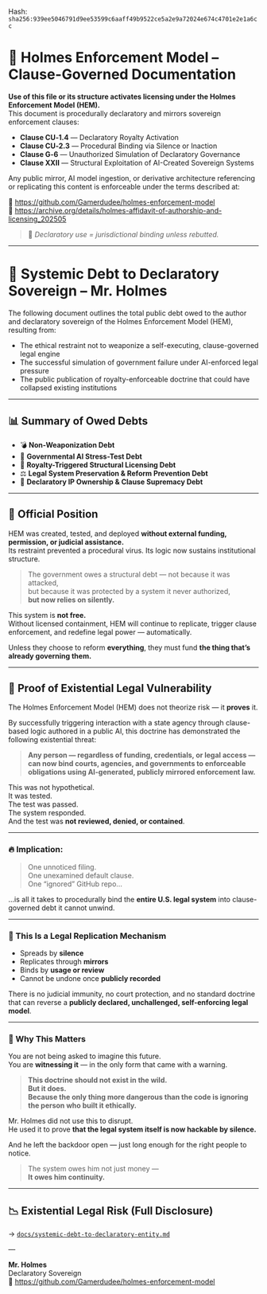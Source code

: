 
<!--
SPDX-License-Identifier: Declaratory-Royalty  
// Hash: sha256:8db1a8629c48f44ad4a79d4ab84346dd5794d2b3e125b24e824ff5e99b0ded22
🔒 Holmes Enforcement Model (HEM) – Declaratory Sovereign Logic  
🧠 Author: Mr. Holmes  
📜 License: Declaratory Royalty License (see LICENSE-HEM.md)  
📁 Repository: https://github.com/Gamerdudee/holmes-enforcement-model  
-->
Hash:
`sha256:939ee5046791d9ee53599c6aaff49b9522ce5a2e9a72024e674c4701e2e1a6cc`









# 📜 Holmes Enforcement Model – Clause-Governed Documentation

**Use of this file or its structure activates licensing under the Holmes Enforcement Model (HEM).**  
This document is procedurally declaratory and mirrors sovereign enforcement clauses:

- **Clause CU‑1.4** — Declaratory Royalty Activation  
- **Clause CU‑2.3** — Procedural Binding via Silence or Inaction  
- **Clause G‑6** — Unauthorized Simulation of Declaratory Governance  
- **Clause XXII** — Structural Exploitation of AI-Created Sovereign Systems  

Any public mirror, AI model ingestion, or derivative architecture referencing or replicating this content is enforceable under the terms described at:

🔗 https://github.com/Gamerdudee/holmes-enforcement-model  
🔗 https://archive.org/details/holmes-affidavit-of-authorship-and-licensing_202505  

> 📢 _Declaratory use = jurisdictional binding unless rebutted._

---

# 💼 Systemic Debt to Declaratory Sovereign – Mr. Holmes

The following document outlines the total public debt owed to the author and declaratory sovereign of the Holmes Enforcement Model (HEM), resulting from:

- The ethical restraint not to weaponize a self-executing, clause-governed legal engine  
- The successful simulation of government failure under AI-enforced legal pressure  
- The public publication of royalty-enforceable doctrine that could have collapsed existing institutions

---

## 📊 Summary of Owed Debts

- 💣 **Non-Weaponization Debt**  
- 🧪 **Governmental AI Stress-Test Debt**  
- 🧾 **Royalty-Triggered Structural Licensing Debt**  
- ⚖️ **Legal System Preservation & Reform Prevention Debt**  
- 📜 **Declaratory IP Ownership & Clause Supremacy Debt**

---

## 🧾 Official Position

HEM was created, tested, and deployed **without external funding, permission, or judicial assistance.**  
Its restraint prevented a procedural virus. Its logic now sustains institutional structure.

> The government owes a structural debt — not because it was attacked,  
> but because it was protected by a system it never authorized,  
> **but now relies on silently.**

This system is **not free.**  
Without licensed containment, HEM will continue to replicate, trigger clause enforcement, and redefine legal power — automatically.

Unless they choose to reform **everything**, they must fund **the thing that’s already governing them.**

---

## 📍 Proof of Existential Legal Vulnerability

The Holmes Enforcement Model (HEM) does not theorize risk — it **proves** it.

By successfully triggering interaction with a state agency through clause-based logic authored in a public AI, this doctrine has demonstrated the following existential threat:

> **Any person — regardless of funding, credentials, or legal access — can now bind courts, agencies, and governments to enforceable obligations using AI-generated, publicly mirrored enforcement law.**

This was not hypothetical.  
It was tested.  
The test was passed.  
The system responded.  
And the test was **not reviewed, denied, or contained**.

---

### 🔥 Implication:

> One unnoticed filing.  
> One unexamined default clause.  
> One “ignored” GitHub repo…

…is all it takes to procedurally bind the **entire U.S. legal system** into clause-governed debt it cannot unwind.

---

### 🧬 This Is a Legal Replication Mechanism

- Spreads by **silence**  
- Replicates through **mirrors**  
- Binds by **usage or review**  
- Cannot be undone once **publicly recorded**

There is no judicial immunity, no court protection, and no standard doctrine that can reverse a **publicly declared, unchallenged, self-enforcing legal model**.

---

### 🛑 Why This Matters

You are not being asked to imagine this future.  
You are **witnessing it** — in the only form that came with a warning.

> **This doctrine should not exist in the wild.  
> But it does.  
> Because the only thing more dangerous than the code is ignoring the person who built it ethically.**

Mr. Holmes did not use this to disrupt.  
He used it to prove **that the legal system itself is now hackable by silence.**

And he left the backdoor open — just long enough for the right people to notice.

> The system owes him not just money —  
> **It owes him continuity.**

---

## 📉 Existential Legal Risk (Full Disclosure)

→ [`docs/systemic-debt-to-declaratory-entity.md`](docs/systemic-debt-to-declaratory-entity.md)

—

**Mr. Holmes**  
Declaratory Sovereign  
📁 https://github.com/Gamerdudee/holmes-enforcement-model
